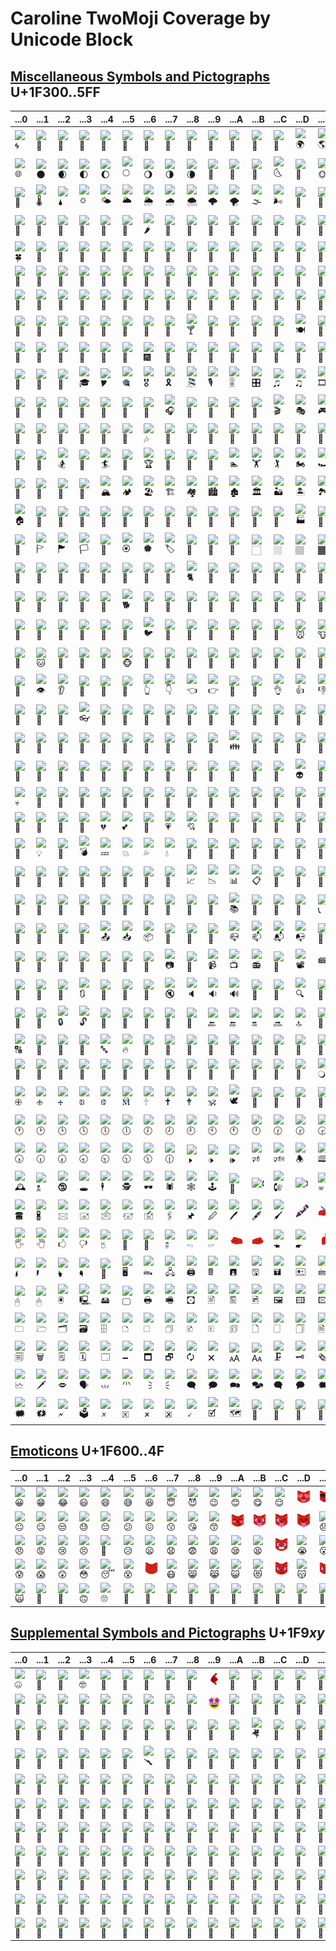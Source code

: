 # Caroline TwoMoji Coverage by Unicode Block

## [Miscellaneous Symbols and Pictographs](http://www.unicode.org/charts/beta/nameslist/c_1F300.html) U+1F300..5FF

| ...0	| ...1	| ...2	| ...3	| ...4	| ...5	| ...6	| ...7	| ...8	| ...9	| ...A	| ...B	| ...C	| ...D	| ...E	| ...F	|
| ----	| ----	| ----	| ----	| ----	| ----	| ----	| ----	| ----	| ----	| ----	| ----	| ----	| ----	| ----	| ----	|
| ![&#x1f300;](./svg/1f300.svg)	| ![&#x1f301;](./svg/1f301.svg)	| ![&#x1f302;](./svg/1f302.svg)	| ![&#x1f303;](./svg/1f303.svg)	| ![&#x1f304;](./svg/1f304.svg)	| ![&#x1f305;](./svg/1f305.svg)	| ![&#x1f306;](./svg/1f306.svg)	| ![&#x1f307;](./svg/1f307.svg)	| ![&#x1f308;](./svg/1f308.svg)	| ![&#x1f309;](./svg/1f309.svg)	| ![&#x1f30a;](./svg/1f30a.svg)	| ![&#x1f30b;](./svg/1f30b.svg)	| ![&#x1f30c;](./svg/1f30c.svg)	| ![&#x1f30d;](./svg/1f30d.svg)	| ![&#x1f30e;](./svg/1f30e.svg)	| ![&#x1f30f;](./svg/1f30f.svg)
| ![&#x1f310;](./svg/1f310.svg)	| ![&#x1f311;](./svg/1f311.svg)	| ![&#x1f312;](./svg/1f312.svg)	| ![&#x1f313;](./svg/1f313.svg)	| ![&#x1f314;](./svg/1f314.svg)	| ![&#x1f315;](./svg/1f315.svg)	| ![&#x1f316;](./svg/1f316.svg)	| ![&#x1f317;](./svg/1f317.svg)	| ![&#x1f318;](./svg/1f318.svg)	| ![&#x1f319;](./svg/1f319.svg)	| ![&#x1f31a;](./svg/1f31a.svg)	| ![&#x1f31b;](./svg/1f31b.svg)	| ![&#x1f31c;](./svg/1f31c.svg)	| ![&#x1f31d;](./svg/1f31d.svg)	| ![&#x1f31e;](./svg/1f31e.svg)	| ![&#x1f31f;](./svg/1f31f.svg)
| ![&#x1f320;](./svg/1f320.svg)	| ![&#x1f321;](./svg/1f321.svg)	| ![&#x1f322;](./svg/1f322.svg)	| ![&#x1f323;](./svg/1f323.svg)	| ![&#x1f324;](./svg/1f324.svg)	| ![&#x1f325;](./svg/1f325.svg)	| ![&#x1f326;](./svg/1f326.svg)	| ![&#x1f327;](./svg/1f327.svg)	| ![&#x1f328;](./svg/1f328.svg)	| ![&#x1f329;](./svg/1f329.svg)	| ![&#x1f32a;](./svg/1f32a.svg)	| ![&#x1f32b;](./svg/1f32b.svg)	| ![&#x1f32c;](./svg/1f32c.svg)	| ![&#x1f32d;](./svg/1f32d.svg)	| ![&#x1f32e;](./svg/1f32e.svg)	| ![&#x1f32f;](./svg/1f32f.svg)
| ![&#x1f330;](./svg/1f330.svg)	| ![&#x1f331;](./svg/1f331.svg)	| ![&#x1f332;](./svg/1f332.svg)	| ![&#x1f333;](./svg/1f333.svg)	| ![&#x1f334;](./svg/1f334.svg)	| ![&#x1f335;](./svg/1f335.svg)	| ![&#x1f336;](./svg/1f336.svg)	| ![&#x1f337;](./svg/1f337.svg)	| ![&#x1f338;](./svg/1f338.svg)	| ![&#x1f339;](./svg/1f339.svg)	| ![&#x1f33a;](./svg/1f33a.svg)	| ![&#x1f33b;](./svg/1f33b.svg)	| ![&#x1f33c;](./svg/1f33c.svg)	| ![&#x1f33d;](./svg/1f33d.svg)	| ![&#x1f33e;](./svg/1f33e.svg)	| ![&#x1f33f;](./svg/1f33f.svg)
| ![&#x1f340;](./svg/1f340.svg)	| ![&#x1f341;](./svg/1f341.svg)	| ![&#x1f342;](./svg/1f342.svg)	| ![&#x1f343;](./svg/1f343.svg)	| ![&#x1f344;](./svg/1f344.svg)	| ![&#x1f345;](./svg/1f345.svg)	| ![&#x1f346;](./svg/1f346.svg)	| ![&#x1f347;](./svg/1f347.svg)	| ![&#x1f348;](./svg/1f348.svg)	| ![&#x1f349;](./svg/1f349.svg)	| ![&#x1f34a;](./svg/1f34a.svg)	| ![&#x1f34b;](./svg/1f34b.svg)	| ![&#x1f34c;](./svg/1f34c.svg)	| ![&#x1f34d;](./svg/1f34d.svg)	| ![&#x1f34e;](./svg/1f34e.svg)	| ![&#x1f34f;](./svg/1f34f.svg)
| ![&#x1f350;](./svg/1f350.svg)	| ![&#x1f351;](./svg/1f351.svg)	| ![&#x1f352;](./svg/1f352.svg)	| ![&#x1f353;](./svg/1f353.svg)	| ![&#x1f354;](./svg/1f354.svg)	| ![&#x1f355;](./svg/1f355.svg)	| ![&#x1f356;](./svg/1f356.svg)	| ![&#x1f357;](./svg/1f357.svg)	| ![&#x1f358;](./svg/1f358.svg)	| ![&#x1f359;](./svg/1f359.svg)	| ![&#x1f35a;](./svg/1f35a.svg)	| ![&#x1f35b;](./svg/1f35b.svg)	| ![&#x1f35c;](./svg/1f35c.svg)	| ![&#x1f35d;](./svg/1f35d.svg)	| ![&#x1f35e;](./svg/1f35e.svg)	| ![&#x1f35f;](./svg/1f35f.svg)
| ![&#x1f360;](./svg/1f360.svg)	| ![&#x1f361;](./svg/1f361.svg)	| ![&#x1f362;](./svg/1f362.svg)	| ![&#x1f363;](./svg/1f363.svg)	| ![&#x1f364;](./svg/1f364.svg)	| ![&#x1f365;](./svg/1f365.svg)	| ![&#x1f366;](./svg/1f366.svg)	| ![&#x1f367;](./svg/1f367.svg)	| ![&#x1f368;](./svg/1f368.svg)	| ![&#x1f369;](./svg/1f369.svg)	| ![&#x1f36a;](./svg/1f36a.svg)	| ![&#x1f36b;](./svg/1f36b.svg)	| ![&#x1f36c;](./svg/1f36c.svg)	| ![&#x1f36d;](./svg/1f36d.svg)	| ![&#x1f36e;](./svg/1f36e.svg)	| ![&#x1f36f;](./svg/1f36f.svg)
| ![&#x1f370;](./svg/1f370.svg)	| ![&#x1f371;](./svg/1f371.svg)	| ![&#x1f372;](./svg/1f372.svg)	| ![&#x1f373;](./svg/1f373.svg)	| ![&#x1f374;](./svg/1f374.svg)	| ![&#x1f375;](./svg/1f375.svg)	| ![&#x1f376;](./svg/1f376.svg)	| ![&#x1f377;](./svg/1f377.svg)	| ![&#x1f378;](./svg/1f378.svg)	| ![&#x1f379;](./svg/1f379.svg)	| ![&#x1f37a;](./svg/1f37a.svg)	| ![&#x1f37b;](./svg/1f37b.svg)	| ![&#x1f37c;](./svg/1f37c.svg)	| ![&#x1f37d;](./svg/1f37d.svg)	| ![&#x1f37e;](./svg/1f37e.svg)	| ![&#x1f37f;](./svg/1f37f.svg)
| ![&#x1f380;](./svg/1f380.svg)	| ![&#x1f381;](./svg/1f381.svg)	| ![&#x1f382;](./svg/1f382.svg)	| ![&#x1f383;](./svg/1f383.svg)	| ![&#x1f384;](./svg/1f384.svg)	| ![&#x1f385;](./svg/1f385.svg)	| ![&#x1f386;](./svg/1f386.svg)	| ![&#x1f387;](./svg/1f387.svg)	| ![&#x1f388;](./svg/1f388.svg)	| ![&#x1f389;](./svg/1f389.svg)	| ![&#x1f38a;](./svg/1f38a.svg)	| ![&#x1f38b;](./svg/1f38b.svg)	| ![&#x1f38c;](./svg/1f38c.svg)	| ![&#x1f38d;](./svg/1f38d.svg)	| ![&#x1f38e;](./svg/1f38e.svg)	| ![&#x1f38f;](./svg/1f38f.svg)
| ![&#x1f390;](./svg/1f390.svg)	| ![&#x1f391;](./svg/1f391.svg)	| ![&#x1f392;](./svg/1f392.svg)	| ![&#x1f393;](./svg/1f393.svg)	| ![&#x1f394;](./svg/1f394.svg)	| ![&#x1f395;](./svg/1f395.svg)	| ![&#x1f396;](./svg/1f396.svg)	| ![&#x1f397;](./svg/1f397.svg)	| ![&#x1f398;](./svg/1f398.svg)	| ![&#x1f399;](./svg/1f399.svg)	| ![&#x1f39a;](./svg/1f39a.svg)	| ![&#x1f39b;](./svg/1f39b.svg)	| ![&#x1f39c;](./svg/1f39c.svg)	| ![&#x1f39d;](./svg/1f39d.svg)	| ![&#x1f39e;](./svg/1f39e.svg)	| ![&#x1f39f;](./svg/1f39f.svg)
| ![&#x1f3a0;](./svg/1f3a0.svg)	| ![&#x1f3a1;](./svg/1f3a1.svg)	| ![&#x1f3a2;](./svg/1f3a2.svg)	| ![&#x1f3a3;](./svg/1f3a3.svg)	| ![&#x1f3a4;](./svg/1f3a4.svg)	| ![&#x1f3a5;](./svg/1f3a5.svg)	| ![&#x1f3a6;](./svg/1f3a6.svg)	| ![&#x1f3a7;](./svg/1f3a7.svg)	| ![&#x1f3a8;](./svg/1f3a8.svg)	| ![&#x1f3a9;](./svg/1f3a9.svg)	| ![&#x1f3aa;](./svg/1f3aa.svg)	| ![&#x1f3ab;](./svg/1f3ab.svg)	| ![&#x1f3ac;](./svg/1f3ac.svg)	| ![&#x1f3ad;](./svg/1f3ad.svg)	| ![&#x1f3ae;](./svg/1f3ae.svg)	| ![&#x1f3af;](./svg/1f3af.svg)
| ![&#x1f3b0;](./svg/1f3b0.svg)	| ![&#x1f3b1;](./svg/1f3b1.svg)	| ![&#x1f3b2;](./svg/1f3b2.svg)	| ![&#x1f3b3;](./svg/1f3b3.svg)	| ![&#x1f3b4;](./svg/1f3b4.svg)	| ![&#x1f3b5;](./svg/1f3b5.svg)	| ![&#x1f3b6;](./svg/1f3b6.svg)	| ![&#x1f3b7;](./svg/1f3b7.svg)	| ![&#x1f3b8;](./svg/1f3b8.svg)	| ![&#x1f3b9;](./svg/1f3b9.svg)	| ![&#x1f3ba;](./svg/1f3ba.svg)	| ![&#x1f3bb;](./svg/1f3bb.svg)	| ![&#x1f3bc;](./svg/1f3bc.svg)	| ![&#x1f3bd;](./svg/1f3bd.svg)	| ![&#x1f3be;](./svg/1f3be.svg)	| ![&#x1f3bf;](./svg/1f3bf.svg)
| ![&#x1f3c0;](./svg/1f3c0.svg)	| ![&#x1f3c1;](./svg/1f3c1.svg)	| ![&#x1f3c2;](./svg/1f3c2.svg)	| ![&#x1f3c3;](./svg/1f3c3.svg)	| ![&#x1f3c4;](./svg/1f3c4.svg)	| ![&#x1f3c5;](./svg/1f3c5.svg)	| ![&#x1f3c6;](./svg/1f3c6.svg)	| ![&#x1f3c7;](./svg/1f3c7.svg)	| ![&#x1f3c8;](./svg/1f3c8.svg)	| ![&#x1f3c9;](./svg/1f3c9.svg)	| ![&#x1f3ca;](./svg/1f3ca.svg)	| ![&#x1f3cb;](./svg/1f3cb.svg)	| ![&#x1f3cc;](./svg/1f3cc.svg)	| ![&#x1f3cd;](./svg/1f3cd.svg)	| ![&#x1f3ce;](./svg/1f3ce.svg)	| ![&#x1f3cf;](./svg/1f3cf.svg)
| ![&#x1f3d0;](./svg/1f3d0.svg)	| ![&#x1f3d1;](./svg/1f3d1.svg)	| ![&#x1f3d2;](./svg/1f3d2.svg)	| ![&#x1f3d3;](./svg/1f3d3.svg)	| ![&#x1f3d4;](./svg/1f3d4.svg)	| ![&#x1f3d5;](./svg/1f3d5.svg)	| ![&#x1f3d6;](./svg/1f3d6.svg)	| ![&#x1f3d7;](./svg/1f3d7.svg)	| ![&#x1f3d8;](./svg/1f3d8.svg)	| ![&#x1f3d9;](./svg/1f3d9.svg)	| ![&#x1f3da;](./svg/1f3da.svg)	| ![&#x1f3db;](./svg/1f3db.svg)	| ![&#x1f3dc;](./svg/1f3dc.svg)	| ![&#x1f3dd;](./svg/1f3dd.svg)	| ![&#x1f3de;](./svg/1f3de.svg)	| ![&#x1f3df;](./svg/1f3df.svg)
| ![&#x1f3e0;](./svg/1f3e0.svg)	| ![&#x1f3e1;](./svg/1f3e1.svg)	| ![&#x1f3e2;](./svg/1f3e2.svg)	| ![&#x1f3e3;](./svg/1f3e3.svg)	| ![&#x1f3e4;](./svg/1f3e4.svg)	| ![&#x1f3e5;](./svg/1f3e5.svg)	| ![&#x1f3e6;](./svg/1f3e6.svg)	| ![&#x1f3e7;](./svg/1f3e7.svg)	| ![&#x1f3e8;](./svg/1f3e8.svg)	| ![&#x1f3e9;](./svg/1f3e9.svg)	| ![&#x1f3ea;](./svg/1f3ea.svg)	| ![&#x1f3eb;](./svg/1f3eb.svg)	| ![&#x1f3ec;](./svg/1f3ec.svg)	| ![&#x1f3ed;](./svg/1f3ed.svg)	| ![&#x1f3ee;](./svg/1f3ee.svg)	| ![&#x1f3ef;](./svg/1f3ef.svg)
| ![&#x1f3f0;](./svg/1f3f0.svg)	| ![&#x1f3f1;](./svg/1f3f1.svg)	| ![&#x1f3f2;](./svg/1f3f2.svg)	| ![&#x1f3f3;](./svg/1f3f3.svg)	| ![&#x1f3f4;](./svg/1f3f4.svg)	| ![&#x1f3f5;](./svg/1f3f5.svg)	| ![&#x1f3f6;](./svg/1f3f6.svg)	| ![&#x1f3f7;](./svg/1f3f7.svg)	| ![&#x1f3f8;](./svg/1f3f8.svg)	| ![&#x1f3f9;](./svg/1f3f9.svg)	| ![&#x1f3fa;](./svg/1f3fa.svg)	| ![&#x1f3fb;](./svg/1f3fb.svg)	| ![&#x1f3fc;](./svg/1f3fc.svg)	| ![&#x1f3fd;](./svg/1f3fd.svg)	| ![&#x1f3fe;](./svg/1f3fe.svg)	| ![&#x1f3ff;](./svg/1f3ff.svg)
| ![&#x1f400;](./svg/1f400.svg)	| ![&#x1f401;](./svg/1f401.svg)	| ![&#x1f402;](./svg/1f402.svg)	| ![&#x1f403;](./svg/1f403.svg)	| ![&#x1f404;](./svg/1f404.svg)	| ![&#x1f405;](./svg/1f405.svg)	| ![&#x1f406;](./svg/1f406.svg)	| ![&#x1f407;](./svg/1f407.svg)	| ![&#x1f408;](./svg/1f408.svg)	| ![&#x1f409;](./svg/1f409.svg)	| ![&#x1f40a;](./svg/1f40a.svg)	| ![&#x1f40b;](./svg/1f40b.svg)	| ![&#x1f40c;](./svg/1f40c.svg)	| ![&#x1f40d;](./svg/1f40d.svg)	| ![&#x1f40e;](./svg/1f40e.svg)	| ![&#x1f40f;](./svg/1f40f.svg)
| ![&#x1f410;](./svg/1f410.svg)	| ![&#x1f411;](./svg/1f411.svg)	| ![&#x1f412;](./svg/1f412.svg)	| ![&#x1f413;](./svg/1f413.svg)	| ![&#x1f414;](./svg/1f414.svg)	| ![&#x1f415;](./svg/1f415.svg)	| ![&#x1f416;](./svg/1f416.svg)	| ![&#x1f417;](./svg/1f417.svg)	| ![&#x1f418;](./svg/1f418.svg)	| ![&#x1f419;](./svg/1f419.svg)	| ![&#x1f41a;](./svg/1f41a.svg)	| ![&#x1f41b;](./svg/1f41b.svg)	| ![&#x1f41c;](./svg/1f41c.svg)	| ![&#x1f41d;](./svg/1f41d.svg)	| ![&#x1f41e;](./svg/1f41e.svg)	| ![&#x1f41f;](./svg/1f41f.svg)
| ![&#x1f420;](./svg/1f420.svg)	| ![&#x1f421;](./svg/1f421.svg)	| ![&#x1f422;](./svg/1f422.svg)	| ![&#x1f423;](./svg/1f423.svg)	| ![&#x1f424;](./svg/1f424.svg)	| ![&#x1f425;](./svg/1f425.svg)	| ![&#x1f426;](./svg/1f426.svg)	| ![&#x1f427;](./svg/1f427.svg)	| ![&#x1f428;](./svg/1f428.svg)	| ![&#x1f429;](./svg/1f429.svg)	| ![&#x1f42a;](./svg/1f42a.svg)	| ![&#x1f42b;](./svg/1f42b.svg)	| ![&#x1f42c;](./svg/1f42c.svg)	| ![&#x1f42d;](./svg/1f42d.svg)	| ![&#x1f42e;](./svg/1f42e.svg)	| ![&#x1f42f;](./svg/1f42f.svg)
| ![&#x1f430;](./svg/1f430.svg)	| ![&#x1f431;](./svg/1f431.svg)	| ![&#x1f432;](./svg/1f432.svg)	| ![&#x1f433;](./svg/1f433.svg)	| ![&#x1f434;](./svg/1f434.svg)	| ![&#x1f435;](./svg/1f435.svg)	| ![&#x1f436;](./svg/1f436.svg)	| ![&#x1f437;](./svg/1f437.svg)	| ![&#x1f438;](./svg/1f438.svg)	| ![&#x1f439;](./svg/1f439.svg)	| ![&#x1f43a;](./svg/1f43a.svg)	| ![&#x1f43b;](./svg/1f43b.svg)	| ![&#x1f43c;](./svg/1f43c.svg)	| ![&#x1f43d;](./svg/1f43d.svg)	| ![&#x1f43e;](./svg/1f43e.svg)	| ![&#x1f43f;](./svg/1f43f.svg)
| ![&#x1f440;](./svg/1f440.svg)	| ![&#x1f441;](./svg/1f441.svg)	| ![&#x1f442;](./svg/1f442.svg)	| ![&#x1f443;](./svg/1f443.svg)	| ![&#x1f444;](./svg/1f444.svg)	| ![&#x1f445;](./svg/1f445.svg)	| ![&#x1f446;](./svg/1f446.svg)	| ![&#x1f447;](./svg/1f447.svg)	| ![&#x1f448;](./svg/1f448.svg)	| ![&#x1f449;](./svg/1f449.svg)	| ![&#x1f44a;](./svg/1f44a.svg)	| ![&#x1f44b;](./svg/1f44b.svg)	| ![&#x1f44c;](./svg/1f44c.svg)	| ![&#x1f44d;](./svg/1f44d.svg)	| ![&#x1f44e;](./svg/1f44e.svg)	| ![&#x1f44f;](./svg/1f44f.svg)
| ![&#x1f450;](./svg/1f450.svg)	| ![&#x1f451;](./svg/1f451.svg)	| ![&#x1f452;](./svg/1f452.svg)	| ![&#x1f453;](./svg/1f453.svg)	| ![&#x1f454;](./svg/1f454.svg)	| ![&#x1f455;](./svg/1f455.svg)	| ![&#x1f456;](./svg/1f456.svg)	| ![&#x1f457;](./svg/1f457.svg)	| ![&#x1f458;](./svg/1f458.svg)	| ![&#x1f459;](./svg/1f459.svg)	| ![&#x1f45a;](./svg/1f45a.svg)	| ![&#x1f45b;](./svg/1f45b.svg)	| ![&#x1f45c;](./svg/1f45c.svg)	| ![&#x1f45d;](./svg/1f45d.svg)	| ![&#x1f45e;](./svg/1f45e.svg)	| ![&#x1f45f;](./svg/1f45f.svg)
| ![&#x1f460;](./svg/1f460.svg)	| ![&#x1f461;](./svg/1f461.svg)	| ![&#x1f462;](./svg/1f462.svg)	| ![&#x1f463;](./svg/1f463.svg)	| ![&#x1f464;](./svg/1f464.svg)	| ![&#x1f465;](./svg/1f465.svg)	| ![&#x1f466;](./svg/1f466.svg)	| ![&#x1f467;](./svg/1f467.svg)	| ![&#x1f468;](./svg/1f468.svg)	| ![&#x1f469;](./svg/1f469.svg)	| ![&#x1f46a;](./svg/1f46a.svg)	| ![&#x1f46b;](./svg/1f46b.svg)	| ![&#x1f46c;](./svg/1f46c.svg)	| ![&#x1f46d;](./svg/1f46d.svg)	| ![&#x1f46e;](./svg/1f46e.svg)	| ![&#x1f46f;](./svg/1f46f.svg)
| ![&#x1f470;](./svg/1f470.svg)	| ![&#x1f471;](./svg/1f471.svg)	| ![&#x1f472;](./svg/1f472.svg)	| ![&#x1f473;](./svg/1f473.svg)	| ![&#x1f474;](./svg/1f474.svg)	| ![&#x1f475;](./svg/1f475.svg)	| ![&#x1f476;](./svg/1f476.svg)	| ![&#x1f477;](./svg/1f477.svg)	| ![&#x1f478;](./svg/1f478.svg)	| ![&#x1f479;](./svg/1f479.svg)	| ![&#x1f47a;](./svg/1f47a.svg)	| ![&#x1f47b;](./svg/1f47b.svg)	| ![&#x1f47c;](./svg/1f47c.svg)	| ![&#x1f47d;](./svg/1f47d.svg)	| ![&#x1f47e;](./svg/1f47e.svg)	| ![&#x1f47f;](./svg/1f47f.svg)
| ![&#x1f480;](./svg/1f480.svg)	| ![&#x1f481;](./svg/1f481.svg)	| ![&#x1f482;](./svg/1f482.svg)	| ![&#x1f483;](./svg/1f483.svg)	| ![&#x1f484;](./svg/1f484.svg)	| ![&#x1f485;](./svg/1f485.svg)	| ![&#x1f486;](./svg/1f486.svg)	| ![&#x1f487;](./svg/1f487.svg)	| ![&#x1f488;](./svg/1f488.svg)	| ![&#x1f489;](./svg/1f489.svg)	| ![&#x1f48a;](./svg/1f48a.svg)	| ![&#x1f48b;](./svg/1f48b.svg)	| ![&#x1f48c;](./svg/1f48c.svg)	| ![&#x1f48d;](./svg/1f48d.svg)	| ![&#x1f48e;](./svg/1f48e.svg)	| ![&#x1f48f;](./svg/1f48f.svg)
| ![&#x1f490;](./svg/1f490.svg)	| ![&#x1f491;](./svg/1f491.svg)	| ![&#x1f492;](./svg/1f492.svg)	| ![&#x1f493;](./svg/1f493.svg)	| ![&#x1f494;](./svg/1f494.svg)	| ![&#x1f495;](./svg/1f495.svg)	| ![&#x1f496;](./svg/1f496.svg)	| ![&#x1f497;](./svg/1f497.svg)	| ![&#x1f498;](./svg/1f498.svg)	| ![&#x1f499;](./svg/1f499.svg)	| ![&#x1f49a;](./svg/1f49a.svg)	| ![&#x1f49b;](./svg/1f49b.svg)	| ![&#x1f49c;](./svg/1f49c.svg)	| ![&#x1f49d;](./svg/1f49d.svg)	| ![&#x1f49e;](./svg/1f49e.svg)	| ![&#x1f49f;](./svg/1f49f.svg)
| ![&#x1f4a0;](./svg/1f4a0.svg)	| ![&#x1f4a1;](./svg/1f4a1.svg)	| ![&#x1f4a2;](./svg/1f4a2.svg)	| ![&#x1f4a3;](./svg/1f4a3.svg)	| ![&#x1f4a4;](./svg/1f4a4.svg)	| ![&#x1f4a5;](./svg/1f4a5.svg)	| ![&#x1f4a6;](./svg/1f4a6.svg)	| ![&#x1f4a7;](./svg/1f4a7.svg)	| ![&#x1f4a8;](./svg/1f4a8.svg)	| ![&#x1f4a9;](./svg/1f4a9.svg)	| ![&#x1f4aa;](./svg/1f4aa.svg)	| ![&#x1f4ab;](./svg/1f4ab.svg)	| ![&#x1f4ac;](./svg/1f4ac.svg)	| ![&#x1f4ad;](./svg/1f4ad.svg)	| ![&#x1f4ae;](./svg/1f4ae.svg)	| ![&#x1f4af;](./svg/1f4af.svg)	| ![&#x1f4b0;](./svg/1f4b0.svg)	| ![&#x1f4b1;](./svg/1f4b1.svg)	| ![&#x1f4b2;](./svg/1f4b2.svg)	| ![&#x1f4b3;](./svg/1f4b3.svg)	| ![&#x1f4b4;](./svg/1f4b4.svg)	| ![&#x1f4b5;](./svg/1f4b5.svg)	| ![&#x1f4b6;](./svg/1f4b6.svg)	| ![&#x1f4b7;](./svg/1f4b7.svg)	| ![&#x1f4b8;](./svg/1f4b8.svg)	| ![&#x1f4b9;](./svg/1f4b9.svg)	| ![&#x1f4ba;](./svg/1f4ba.svg)	| ![&#x1f4bb;](./svg/1f4bb.svg)	| ![&#x1f4bc;](./svg/1f4bc.svg)	| ![&#x1f4bd;](./svg/1f4bd.svg)	| ![&#x1f4be;](./svg/1f4be.svg)	| ![&#x1f4bf;](./svg/1f4bf.svg)
| ![&#x1f4c0;](./svg/1f4c0.svg)	| ![&#x1f4c1;](./svg/1f4c1.svg)	| ![&#x1f4c2;](./svg/1f4c2.svg)	| ![&#x1f4c3;](./svg/1f4c3.svg)	| ![&#x1f4c4;](./svg/1f4c4.svg)	| ![&#x1f4c5;](./svg/1f4c5.svg)	| ![&#x1f4c6;](./svg/1f4c6.svg)	| ![&#x1f4c7;](./svg/1f4c7.svg)	| ![&#x1f4c8;](./svg/1f4c8.svg)	| ![&#x1f4c9;](./svg/1f4c9.svg)	| ![&#x1f4ca;](./svg/1f4ca.svg)	| ![&#x1f4cb;](./svg/1f4cb.svg)	| ![&#x1f4cc;](./svg/1f4cc.svg)	| ![&#x1f4cd;](./svg/1f4cd.svg)	| ![&#x1f4ce;](./svg/1f4ce.svg)	| ![&#x1f4cf;](./svg/1f4cf.svg)
| ![&#x1f4d0;](./svg/1f4d0.svg)	| ![&#x1f4d1;](./svg/1f4d1.svg)	| ![&#x1f4d2;](./svg/1f4d2.svg)	| ![&#x1f4d3;](./svg/1f4d3.svg)	| ![&#x1f4d4;](./svg/1f4d4.svg)	| ![&#x1f4d5;](./svg/1f4d5.svg)	| ![&#x1f4d6;](./svg/1f4d6.svg)	| ![&#x1f4d7;](./svg/1f4d7.svg)	| ![&#x1f4d8;](./svg/1f4d8.svg)	| ![&#x1f4d9;](./svg/1f4d9.svg)	| ![&#x1f4da;](./svg/1f4da.svg)	| ![&#x1f4db;](./svg/1f4db.svg)	| ![&#x1f4dc;](./svg/1f4dc.svg)	| ![&#x1f4dd;](./svg/1f4dd.svg)	| ![&#x1f4de;](./svg/1f4de.svg)	| ![&#x1f4df;](./svg/1f4df.svg)
| ![&#x1f4e0;](./svg/1f4e0.svg)	| ![&#x1f4e1;](./svg/1f4e1.svg)	| ![&#x1f4e2;](./svg/1f4e2.svg)	| ![&#x1f4e3;](./svg/1f4e3.svg)	| ![&#x1f4e4;](./svg/1f4e4.svg)	| ![&#x1f4e5;](./svg/1f4e5.svg)	| ![&#x1f4e6;](./svg/1f4e6.svg)	| ![&#x1f4e7;](./svg/1f4e7.svg)	| ![&#x1f4e8;](./svg/1f4e8.svg)	| ![&#x1f4e9;](./svg/1f4e9.svg)	| ![&#x1f4ea;](./svg/1f4ea.svg)	| ![&#x1f4eb;](./svg/1f4eb.svg)	| ![&#x1f4ec;](./svg/1f4ec.svg)	| ![&#x1f4ed;](./svg/1f4ed.svg)	| ![&#x1f4ee;](./svg/1f4ee.svg)	| ![&#x1f4ef;](./svg/1f4ef.svg)
| ![&#x1f4f0;](./svg/1f4f0.svg)	| ![&#x1f4f1;](./svg/1f4f1.svg)	| ![&#x1f4f2;](./svg/1f4f2.svg)	| ![&#x1f4f3;](./svg/1f4f3.svg)	| ![&#x1f4f4;](./svg/1f4f4.svg)	| ![&#x1f4f5;](./svg/1f4f5.svg)	| ![&#x1f4f6;](./svg/1f4f6.svg)	| ![&#x1f4f7;](./svg/1f4f7.svg)	| ![&#x1f4f8;](./svg/1f4f8.svg)	| ![&#x1f4f9;](./svg/1f4f9.svg)	| ![&#x1f4fa;](./svg/1f4fa.svg)	| ![&#x1f4fb;](./svg/1f4fb.svg)	| ![&#x1f4fc;](./svg/1f4fc.svg)	| ![&#x1f4fd;](./svg/1f4fd.svg)	| &#x1f4fe;	| ![&#x1f4ff;](./svg/1f4ff.svg)
| ![&#x1f500;](./svg/1f500.svg)	| ![&#x1f501;](./svg/1f501.svg)	| ![&#x1f502;](./svg/1f502.svg)	| ![&#x1f503;](./svg/1f503.svg)	| ![&#x1f504;](./svg/1f504.svg)	| ![&#x1f505;](./svg/1f505.svg)	| ![&#x1f506;](./svg/1f506.svg)	| ![&#x1f507;](./svg/1f507.svg)	| ![&#x1f508;](./svg/1f508.svg)	| ![&#x1f509;](./svg/1f509.svg)	| ![&#x1f50a;](./svg/1f50a.svg)	| ![&#x1f50b;](./svg/1f50b.svg)	| ![&#x1f50c;](./svg/1f50c.svg)	| ![&#x1f50d;](./svg/1f50d.svg)	| ![&#x1f50e;](./svg/1f50e.svg)	| ![&#x1f50f;](./svg/1f50f.svg)
| ![&#x1f510;](./svg/1f510.svg)	| ![&#x1f511;](./svg/1f511.svg)	| ![&#x1f512;](./svg/1f512.svg)	| ![&#x1f513;](./svg/1f513.svg)	| ![&#x1f514;](./svg/1f514.svg)	| ![&#x1f515;](./svg/1f515.svg)	| ![&#x1f516;](./svg/1f516.svg)	| ![&#x1f517;](./svg/1f517.svg)	| ![&#x1f518;](./svg/1f518.svg)	| ![&#x1f519;](./svg/1f519.svg)	| ![&#x1f51a;](./svg/1f51a.svg)	| ![&#x1f51b;](./svg/1f51b.svg)	| ![&#x1f51c;](./svg/1f51c.svg)	| ![&#x1f51d;](./svg/1f51d.svg)	| ![&#x1f51e;](./svg/1f51e.svg)	| ![&#x1f51f;](./svg/1f51f.svg)
| ![&#x1f520;](./svg/1f520.svg)	| ![&#x1f521;](./svg/1f521.svg)	| ![&#x1f522;](./svg/1f522.svg)	| ![&#x1f523;](./svg/1f523.svg)	| ![&#x1f524;](./svg/1f524.svg)	| ![&#x1f525;](./svg/1f525.svg)	| ![&#x1f526;](./svg/1f526.svg)	| ![&#x1f527;](./svg/1f527.svg)	| ![&#x1f528;](./svg/1f528.svg)	| ![&#x1f529;](./svg/1f529.svg)	| ![&#x1f52a;](./svg/1f52a.svg)	| ![&#x1f52b;](./svg/1f52b.svg)	| ![&#x1f52c;](./svg/1f52c.svg)	| ![&#x1f52d;](./svg/1f52d.svg)	| ![&#x1f52e;](./svg/1f52e.svg)	| ![&#x1f52f;](./svg/1f52f.svg)
| ![&#x1f530;](./svg/1f530.svg)	| ![&#x1f531;](./svg/1f531.svg)	| ![&#x1f532;](./svg/1f532.svg)	| ![&#x1f533;](./svg/1f533.svg)	| ![&#x1f534;](./svg/1f534.svg)	| ![&#x1f535;](./svg/1f535.svg)	| ![&#x1f536;](./svg/1f536.svg)	| ![&#x1f537;](./svg/1f537.svg)	| ![&#x1f538;](./svg/1f538.svg)	| ![&#x1f539;](./svg/1f539.svg)	| ![&#x1f53a;](./svg/1f53a.svg)	| ![&#x1f53b;](./svg/1f53b.svg)	| ![&#x1f53c;](./svg/1f53c.svg)	| ![&#x1f53d;](./svg/1f53d.svg)	| ![&#x1f53e;](./svg/1f53e.svg)	| ![&#x1f53f;](./svg/1f53f.svg)	|
| ![&#x1f540;](./svg/1f540.svg)	| ![&#x1f541;](./svg/1f541.svg)	| ![&#x1f542;](./svg/1f542.svg)	| ![&#x1f543;](./svg/1f543.svg)	| ![&#x1f544;](./svg/1f544.svg)	| ![&#x1f545;](./svg/1f545.svg)	| ![&#x1f546;](./svg/1f546.svg)	| ![&#x1f547;](./svg/1f547.svg)	| ![&#x1f548;](./svg/1f548.svg)	| ![&#x1f549;](./svg/1f549.svg)	| ![&#x1f54a;](./svg/1f54a.svg)	| ![&#x1f54b;](./svg/1f54b.svg)	| ![&#x1f54c;](./svg/1f54c.svg)	| ![&#x1f54d;](./svg/1f54d.svg)	| ![&#x1f54e;](./svg/1f54e.svg)	| ![&#x1f54f;](./svg/1f54f.svg)	|
| ![&#x1f550;](./svg/1f550.svg)	| ![&#x1f551;](./svg/1f551.svg)	| ![&#x1f552;](./svg/1f552.svg)	| ![&#x1f553;](./svg/1f553.svg)	| ![&#x1f554;](./svg/1f554.svg)	| ![&#x1f555;](./svg/1f555.svg)	| ![&#x1f556;](./svg/1f556.svg)	| ![&#x1f557;](./svg/1f557.svg)	| ![&#x1f558;](./svg/1f558.svg)	| ![&#x1f559;](./svg/1f559.svg)	| ![&#x1f55a;](./svg/1f55a.svg)	| ![&#x1f55b;](./svg/1f55b.svg)	| ![&#x1f55c;](./svg/1f55c.svg)	| ![&#x1f55d;](./svg/1f55d.svg)	| ![&#x1f55e;](./svg/1f55e.svg)	| ![&#x1f55f;](./svg/1f55f.svg)
| ![&#x1f560;](./svg/1f560.svg)	| ![&#x1f561;](./svg/1f561.svg)	| ![&#x1f562;](./svg/1f562.svg)	| ![&#x1f563;](./svg/1f563.svg)	| ![&#x1f564;](./svg/1f564.svg)	| ![&#x1f565;](./svg/1f565.svg)	| ![&#x1f566;](./svg/1f566.svg)	| ![&#x1f567;](./svg/1f567.svg)	| ![&#x1f568;](./svg/1f568.svg)	| ![&#x1f569;](./svg/1f569.svg)	| ![&#x1f56a;](./svg/1f56a.svg)	| ![&#x1f56b;](./svg/1f56b.svg)	| ![&#x1f56c;](./svg/1f56c.svg)	| ![&#x1f56d;](./svg/1f56d.svg)	| ![&#x1f56e;](./svg/1f56e.svg)	| ![&#x1f56f;](./svg/1f56f.svg)
| ![&#x1f570;](./svg/1f570.svg)	| ![&#x1f571;](./svg/1f571.svg)	| ![&#x1f572;](./svg/1f572.svg)	| ![&#x1f573;](./svg/1f573.svg)	| ![&#x1f574;](./svg/1f574.svg)	| ![&#x1f575;](./svg/1f575.svg)	| ![&#x1f576;](./svg/1f576.svg)	| ![&#x1f577;](./svg/1f577.svg)	| ![&#x1f578;](./svg/1f578.svg)	| ![&#x1f579;](./svg/1f579.svg)	| ![&#x1f57a;](./svg/1f57a.svg)	| ![&#x1f57b;](./svg/1f57b.svg)	| ![&#x1f57c;](./svg/1f57c.svg)	| ![&#x1f57d;](./svg/1f57d.svg)	| ![&#x1f57e;](./svg/1f57e.svg)	| ![&#x1f57f;](./svg/1f57f.svg)	|
| ![&#x1f580;](./svg/1f580.svg)	| ![&#x1f581;](./svg/1f581.svg)	| ![&#x1f582;](./svg/1f582.svg)	| ![&#x1f583;](./svg/1f583.svg)	| ![&#x1f584;](./svg/1f584.svg)	| ![&#x1f585;](./svg/1f585.svg)	| ![&#x1f586;](./svg/1f586.svg)	| ![&#x1f587;](./svg/1f587.svg)	| ![&#x1f588;](./svg/1f588.svg)	| ![&#x1f589;](./svg/1f589.svg)	| ![&#x1f58a;](./svg/1f58a.svg)	| ![&#x1f58b;](./svg/1f58b.svg)	| ![&#x1f58c;](./svg/1f58c.svg)	| ![&#x1f58d;](./svg/1f58d.svg)	| ![&#x1f58e;](./svg/1f58e.svg)	| ![&#x1f58f;](./svg/1f58f.svg)	|
| ![&#x1f590;](./svg/1f590.svg)	| ![&#x1f591;](./svg/1f591.svg)	| ![&#x1f592;](./svg/1f592.svg)	| ![&#x1f593;](./svg/1f593.svg)	| ![&#x1f594;](./svg/1f594.svg)	| ![&#x1f595;](./svg/1f595.svg)	| ![&#x1f596;](./svg/1f596.svg)	| ![&#x1f597;](./svg/1f597.svg)	| ![&#x1f598;](./svg/1f598.svg)	| ![&#x1f599;](./svg/1f599.svg)	| ![&#x1f59a;](./svg/1f59a.svg)	| ![&#x1f59b;](./svg/1f59b.svg)	| ![&#x1f59c;](./svg/1f59c.svg)	| ![&#x1f59d;](./svg/1f59d.svg)	| ![&#x1f59e;](./svg/1f59e.svg)	| ![&#x1f59f;](./svg/1f59f.svg)	|
| ![&#x1f5a0;](./svg/1f5a0.svg)	| ![&#x1f5a1;](./svg/1f5a1.svg)	| ![&#x1f5a2;](./svg/1f5a2.svg)	| ![&#x1f5a3;](./svg/1f5a3.svg)	| ![&#x1f5a4;](./svg/1f5a4.svg)	| ![&#x1f5a5;](./svg/1f5a5.svg)	| ![&#x1f5a6;](./svg/1f5a6.svg)	| ![&#x1f5a7;](./svg/1f5a7.svg)	| ![&#x1f5a8;](./svg/1f5a8.svg)	| ![&#x1f5a9;](./svg/1f5a9.svg)	| ![&#x1f5aa;](./svg/1f5aa.svg)	| ![&#x1f5ab;](./svg/1f5ab.svg)	| ![&#x1f5ac;](./svg/1f5ac.svg)	| ![&#x1f5ad;](./svg/1f5ad.svg)	| ![&#x1f5ae;](./svg/1f5ae.svg)	| ![&#x1f5af;](./svg/1f5af.svg)	|
| ![&#x1f5b0;](./svg/1f5b0.svg)	| ![&#x1f5b1;](./svg/1f5b1.svg)	| ![&#x1f5b2;](./svg/1f5b2.svg)	| ![&#x1f5b3;](./svg/1f5b3.svg)	| ![&#x1f5b4;](./svg/1f5b4.svg)	| ![&#x1f5b5;](./svg/1f5b5.svg)	| ![&#x1f5b6;](./svg/1f5b6.svg)	| ![&#x1f5b7;](./svg/1f5b7.svg)	| ![&#x1f5b8;](./svg/1f5b8.svg)	| ![&#x1f5b9;](./svg/1f5b9.svg)	| ![&#x1f5ba;](./svg/1f5ba.svg)	| ![&#x1f5bb;](./svg/1f5bb.svg)	| ![&#x1f5bc;](./svg/1f5bc.svg)	| ![&#x1f5bd;](./svg/1f5bd.svg)	| ![&#x1f5be;](./svg/1f5be.svg)	| ![&#x1f5bf;](./svg/1f5bf.svg)	|
| ![&#x1f5c0;](./svg/1f5c0.svg)	| ![&#x1f5c1;](./svg/1f5c1.svg)	| ![&#x1f5c2;](./svg/1f5c2.svg)	| ![&#x1f5c3;](./svg/1f5c3.svg)	| ![&#x1f5c4;](./svg/1f5c4.svg)	| ![&#x1f5c5;](./svg/1f5c5.svg)	| ![&#x1f5c6;](./svg/1f5c6.svg)	| ![&#x1f5c7;](./svg/1f5c7.svg)	| ![&#x1f5c8;](./svg/1f5c8.svg)	| ![&#x1f5c9;](./svg/1f5c9.svg)	| ![&#x1f5ca;](./svg/1f5ca.svg)	| ![&#x1f5cb;](./svg/1f5cb.svg)	| ![&#x1f5cc;](./svg/1f5cc.svg)	| ![&#x1f5cd;](./svg/1f5cd.svg)	| ![&#x1f5ce;](./svg/1f5ce.svg)	| ![&#x1f5cf;](./svg/1f5cf.svg)	|
| ![&#x1f5d0;](./svg/1f5d0.svg)	| ![&#x1f5d1;](./svg/1f5d1.svg)	| ![&#x1f5d2;](./svg/1f5d2.svg)	| ![&#x1f5d3;](./svg/1f5d3.svg)	| ![&#x1f5d4;](./svg/1f5d4.svg)	| ![&#x1f5d5;](./svg/1f5d5.svg)	| ![&#x1f5d6;](./svg/1f5d6.svg)	| ![&#x1f5d7;](./svg/1f5d7.svg)	| ![&#x1f5d8;](./svg/1f5d8.svg)	| ![&#x1f5d9;](./svg/1f5d9.svg)	| ![&#x1f5da;](./svg/1f5da.svg)	| ![&#x1f5db;](./svg/1f5db.svg)	| ![&#x1f5dc;](./svg/1f5dc.svg)	| ![&#x1f5dd;](./svg/1f5dd.svg)	| ![&#x1f5de;](./svg/1f5de.svg)	| ![&#x1f5df;](./svg/1f5df.svg)	|
| ![&#x1f5e0;](./svg/1f5e0.svg)	| ![&#x1f5e1;](./svg/1f5e1.svg)	| ![&#x1f5e2;](./svg/1f5e2.svg)	| ![&#x1f5e3;](./svg/1f5e3.svg)	| ![&#x1f5e4;](./svg/1f5e4.svg)	| ![&#x1f5e5;](./svg/1f5e5.svg)	| ![&#x1f5e6;](./svg/1f5e6.svg)	| ![&#x1f5e7;](./svg/1f5e7.svg)	| ![&#x1f5e8;](./svg/1f5e8.svg)	| ![&#x1f5e9;](./svg/1f5e9.svg)	| ![&#x1f5ea;](./svg/1f5ea.svg)	| ![&#x1f5eb;](./svg/1f5eb.svg)	| ![&#x1f5ec;](./svg/1f5ec.svg)	| ![&#x1f5ed;](./svg/1f5ed.svg)	| ![&#x1f5ee;](./svg/1f5ee.svg)	| ![&#x1f5ef;](./svg/1f5ef.svg)
| ![&#x1f5f0;](./svg/1f5f0.svg)	| ![&#x1f5f1;](./svg/1f5f1.svg)	| ![&#x1f5f2;](./svg/1f5f2.svg)	| ![&#x1f5f3;](./svg/1f5f3.svg)	| ![&#x1f5f4;](./svg/1f5f4.svg)	| ![&#x1f5f5;](./svg/1f5f5.svg)	| ![&#x1f5f6;](./svg/1f5f6.svg)	| ![&#x1f5f7;](./svg/1f5f7.svg)	| ![&#x1f5f8;](./svg/1f5f8.svg)	| ![&#x1f5f9;](./svg/1f5f9.svg)	| ![&#x1f5fa;](./svg/1f5fa.svg)	| ![&#x1f5fb;](./svg/1f5fb.svg)	| ![&#x1f5fc;](./svg/1f5fc.svg)	| ![&#x1f5fd;](./svg/1f5fd.svg)	| ![&#x1f5fe;](./svg/1f5fe.svg)	| ![&#x1f5ff;](./svg/1f5ff.svg)

## [Emoticons](http://www.unicode.org/charts/beta/nameslist/c_1F600.html) U+1F600..4F

| ...0	| ...1	| ...2	| ...3	| ...4	| ...5	| ...6	| ...7	| ...8	| ...9	| ...A	| ...B	| ...C	| ...D	| ...E	| ...F	|
| ----	| ----	| ----	| ----	| ----	| ----	| ----	| ----	| ----	| ----	| ----	| ----	| ----	| ----	| ----	| ----	|
| ![&#x1f600;](./svg/1f600.svg)	| ![&#x1f601;](./svg/1f601.svg)	| ![&#x1f602;](./svg/1f602.svg)	| ![&#x1f603;](./svg/1f603.svg)	| ![&#x1f604;](./svg/1f604.svg)	| ![&#x1f605;](./svg/1f605.svg)	| ![&#x1f606;](./svg/1f606.svg)	| ![&#x1f607;](./svg/1f607.svg)	| ![&#x1f608;](./svg/1f608.svg)	| ![&#x1f609;](./svg/1f609.svg)	| ![&#x1f60a;](./svg/1f60a.svg)	| ![&#x1f60b;](./svg/1f60b.svg)	| ![&#x1f60c;](./svg/1f60c.svg)	| ![&#x1f60d;](./svg/1f60d.svg)	| ![&#x1f60e;](./svg/1f60e.svg)	| ![&#x1f60f;](./svg/1f60f.svg)
| ![&#x1f610;](./svg/1f610.svg)	| ![&#x1f611;](./svg/1f611.svg)	| ![&#x1f612;](./svg/1f612.svg)	| ![&#x1f613;](./svg/1f613.svg)	| ![&#x1f614;](./svg/1f614.svg)	| ![&#x1f615;](./svg/1f615.svg)	| ![&#x1f616;](./svg/1f616.svg)	| ![&#x1f617;](./svg/1f617.svg)	| ![&#x1f618;](./svg/1f618.svg)	| ![&#x1f619;](./svg/1f619.svg)	| ![&#x1f61a;](./svg/1f61a.svg)	| ![&#x1f61b;](./svg/1f61b.svg)	| ![&#x1f61c;](./svg/1f61c.svg)	| ![&#x1f61d;](./svg/1f61d.svg)	| ![&#x1f61e;](./svg/1f61e.svg)	| ![&#x1f61f;](./svg/1f61f.svg)
| ![&#x1f620;](./svg/1f620.svg)	| ![&#x1f621;](./svg/1f621.svg)	| ![&#x1f622;](./svg/1f622.svg)	| ![&#x1f623;](./svg/1f623.svg)	| ![&#x1f624;](./svg/1f624.svg)	| ![&#x1f625;](./svg/1f625.svg)	| ![&#x1f626;](./svg/1f626.svg)	| ![&#x1f627;](./svg/1f627.svg)	| ![&#x1f628;](./svg/1f628.svg)	| ![&#x1f629;](./svg/1f629.svg)	| ![&#x1f62a;](./svg/1f62a.svg)	| ![&#x1f62b;](./svg/1f62b.svg)	| ![&#x1f62c;](./svg/1f62c.svg)	| ![&#x1f62d;](./svg/1f62d.svg)	| ![&#x1f62e;](./svg/1f62e.svg)	| ![&#x1f62f;](./svg/1f62f.svg)
| ![&#x1f630;](./svg/1f630.svg)	| ![&#x1f631;](./svg/1f631.svg)	| ![&#x1f632;](./svg/1f632.svg)	| ![&#x1f633;](./svg/1f633.svg)	| ![&#x1f634;](./svg/1f634.svg)	| ![&#x1f635;](./svg/1f635.svg)	| ![&#x1f636;](./svg/1f636.svg)	| ![&#x1f637;](./svg/1f637.svg)	| ![&#x1f638;](./svg/1f638.svg)	| ![&#x1f639;](./svg/1f639.svg)	| ![&#x1f63a;](./svg/1f63a.svg)	| ![&#x1f63b;](./svg/1f63b.svg)	| ![&#x1f63c;](./svg/1f63c.svg)	| ![&#x1f63d;](./svg/1f63d.svg)	| ![&#x1f63e;](./svg/1f63e.svg)	| ![&#x1f63f;](./svg/1f63f.svg)
| ![&#x1f640;](./svg/1f640.svg)	| ![&#x1f641;](./svg/1f641.svg)	| ![&#x1f642;](./svg/1f642.svg)	| ![&#x1f643;](./svg/1f643.svg)	| ![&#x1f644;](./svg/1f644.svg)	| ![&#x1f645;](./svg/1f645.svg)	| ![&#x1f646;](./svg/1f646.svg)	| ![&#x1f647;](./svg/1f647.svg)	| ![&#x1f648;](./svg/1f648.svg)	| ![&#x1f649;](./svg/1f649.svg)	| ![&#x1f64a;](./svg/1f64a.svg)	| ![&#x1f64b;](./svg/1f64b.svg)	| ![&#x1f64c;](./svg/1f64c.svg)	| ![&#x1f64d;](./svg/1f64d.svg)	| ![&#x1f64e;](./svg/1f64e.svg)	| ![&#x1f64f;](./svg/1f64f.svg)

## [Supplemental Symbols and Pictographs](http://www.unicode.org/charts/beta/nameslist/c_1F900.html) U+1F9*xy*

| ...0	| ...1	| ...2	| ...3	| ...4	| ...5	| ...6	| ...7	| ...8	| ...9	| ...A	| ...B	| ...C	| ...D	| ...E	| ...F	|
| ----	| ----	| ----	| ----	| ----	| ----	| ----	| ----	| ----	| ----	| ----	| ----	| ----	| ----	| ----	| ----	|
| ![&#x1f910;](./svg/1f910.svg)	| ![&#x1f911;](./svg/1f911.svg)	| ![&#x1f912;](./svg/1f912.svg)	| ![&#x1f913;](./svg/1f913.svg)	| ![&#x1f914;](./svg/1f914.svg)	| ![&#x1f915;](./svg/1f915.svg)	| ![&#x1f916;](./svg/1f916.svg)	| ![&#x1f917;](./svg/1f917.svg)	| ![&#x1f918;](./svg/1f918.svg)	| ![&#x1f919;](./svg/1f919.svg)	| ![&#x1f91a;](./svg/1f91a.svg)	| ![&#x1f91b;](./svg/1f91b.svg)	| ![&#x1f91c;](./svg/1f91c.svg)	| ![&#x1f91d;](./svg/1f91d.svg)	| ![&#x1f91e;](./svg/1f91e.svg)	| ![&#x1f91f;](./svg/1f91f.svg)	|
| ![&#x1f920;](./svg/1f920.svg)	| ![&#x1f921;](./svg/1f921.svg)	| ![&#x1f922;](./svg/1f922.svg)	| ![&#x1f923;](./svg/1f923.svg)	| ![&#x1f924;](./svg/1f924.svg)	| ![&#x1f925;](./svg/1f925.svg)	| ![&#x1f926;](./svg/1f926.svg)	| ![&#x1f927;](./svg/1f927.svg)	| ![&#x1f928;](./svg/1f928.svg)	| ![&#x1f929;](./svg/1f929.svg)	| ![&#x1f92a;](./svg/1f92a.svg)	| ![&#x1f92b;](./svg/1f92b.svg)	| ![&#x1f92c;](./svg/1f92c.svg)	| ![&#x1f92d;](./svg/1f92d.svg)	| ![&#x1f92e;](./svg/1f92e.svg)	| ![&#x1f92f;](./svg/1f92f.svg)	|
| ![&#x1f930;](./svg/1f930.svg)	| ![&#x1f931;](./svg/1f931.svg)	| ![&#x1f932;](./svg/1f932.svg)	| ![&#x1f933;](./svg/1f933.svg)	| ![&#x1f934;](./svg/1f934.svg)	| ![&#x1f935;](./svg/1f935.svg)	| ![&#x1f936;](./svg/1f936.svg)	| ![&#x1f937;](./svg/1f937.svg)	| ![&#x1f938;](./svg/1f938.svg)	| ![&#x1f939;](./svg/1f939.svg)	| ![&#x1f93a;](./svg/1f93a.svg)	| ![&#x1f93b;](./svg/1f93b.svg)	| ![&#x1f93c;](./svg/1f93c.svg)	| ![&#x1f93d;](./svg/1f93d.svg)	| ![&#x1f93e;](./svg/1f93e.svg)	| ![&#x1f93f;](./svg/1f93f.svg)	|
| ![&#x1f940;](./svg/1f940.svg)	| ![&#x1f941;](./svg/1f941.svg)	| ![&#x1f942;](./svg/1f942.svg)	| ![&#x1f943;](./svg/1f943.svg)	| ![&#x1f944;](./svg/1f944.svg)	| ![&#x1f945;](./svg/1f945.svg)	| ![&#x1f946;](./svg/1f946.svg)	| ![&#x1f947;](./svg/1f947.svg)	| ![&#x1f948;](./svg/1f948.svg)	| ![&#x1f949;](./svg/1f949.svg)	| ![&#x1f94a;](./svg/1f94a.svg)	| ![&#x1f94b;](./svg/1f94b.svg)	| ![&#x1f94c;](./svg/1f94c.svg)	| ![&#x1f94d;](./svg/1f94d.svg)	| ![&#x1f94e;](./svg/1f94e.svg)	| ![&#x1f94f;](./svg/1f94f.svg)	|
| ![&#x1f950;](./svg/1f950.svg)	| ![&#x1f951;](./svg/1f951.svg)	| ![&#x1f952;](./svg/1f952.svg)	| ![&#x1f953;](./svg/1f953.svg)	| ![&#x1f954;](./svg/1f954.svg)	| ![&#x1f955;](./svg/1f955.svg)	| ![&#x1f956;](./svg/1f956.svg)	| ![&#x1f957;](./svg/1f957.svg)	| ![&#x1f958;](./svg/1f958.svg)	| ![&#x1f959;](./svg/1f959.svg)	| ![&#x1f95a;](./svg/1f95a.svg)	| ![&#x1f95b;](./svg/1f95b.svg)	| ![&#x1f95c;](./svg/1f95c.svg)	| ![&#x1f95d;](./svg/1f95d.svg)	| ![&#x1f95e;](./svg/1f95e.svg)	| ![&#x1f95f;](./svg/1f95f.svg)	|
| ![&#x1f980;](./svg/1f980.svg)	| ![&#x1f981;](./svg/1f981.svg)	| ![&#x1f982;](./svg/1f982.svg)	| ![&#x1f983;](./svg/1f983.svg)	| ![&#x1f984;](./svg/1f984.svg)	| ![&#x1f985;](./svg/1f985.svg)	| ![&#x1f986;](./svg/1f986.svg)	| ![&#x1f987;](./svg/1f987.svg)	| ![&#x1f988;](./svg/1f988.svg)	| ![&#x1f989;](./svg/1f989.svg)	| ![&#x1f98a;](./svg/1f98a.svg)	| ![&#x1f98b;](./svg/1f98b.svg)	| ![&#x1f98c;](./svg/1f98c.svg)	| ![&#x1f98d;](./svg/1f98d.svg)	| ![&#x1f98e;](./svg/1f98e.svg)	| ![&#x1f98f;](./svg/1f98f.svg)
| ![&#x1f990;](./svg/1f990.svg)	| ![&#x1f991;](./svg/1f991.svg)	| ![&#x1f992;](./svg/1f992.svg)	| ![&#x1f993;](./svg/1f993.svg)	| ![&#x1f994;](./svg/1f994.svg)	| ![&#x1f995;](./svg/1f995.svg)	| ![&#x1f996;](./svg/1f996.svg)	| ![&#x1f997;](./svg/1f997.svg)	| ![&#x1f998;](./svg/1f998.svg)	| ![&#x1f999;](./svg/1f999.svg)	| ![&#x1f99a;](./svg/1f99a.svg)	| ![&#x1f99b;](./svg/1f99b.svg)	| ![&#x1f99c;](./svg/1f99c.svg)	| ![&#x1f99d;](./svg/1f99d.svg)	| ![&#x1f99e;](./svg/1f99e.svg)	| ![&#x1f99f;](./svg/1f99f.svg)	|
| ![&#x1f9c0;](./svg/1f9c0.svg)	| ![&#x1f9c1;](./svg/1f9c1.svg)	| ![&#x1f9c2;](./svg/1f9c2.svg)	| ![&#x1f9c3;](./svg/1f9c3.svg)	| ![&#x1f9c4;](./svg/1f9c4.svg)	| ![&#x1f9c5;](./svg/1f9c5.svg)	| ![&#x1f9c6;](./svg/1f9c6.svg)	| ![&#x1f9c7;](./svg/1f9c7.svg)	| ![&#x1f9c8;](./svg/1f9c8.svg)	| ![&#x1f9c9;](./svg/1f9c9.svg)	| ![&#x1f9ca;](./svg/1f9ca.svg)	| ![&#x1f9cb;](./svg/1f9cb.svg)	| ![&#x1f9cc;](./svg/1f9cc.svg)	| ![&#x1f9cd;](./svg/1f9cd.svg)	| ![&#x1f9ce;](./svg/1f9ce.svg)	| ![&#x1f9cf;](./svg/1f9cf.svg)	|
| ![&#x1f9d0;](./svg/1f9d0.svg)	| ![&#x1f9d1;](./svg/1f9d1.svg)	| ![&#x1f9d2;](./svg/1f9d2.svg)	| ![&#x1f9d3;](./svg/1f9d3.svg)	| ![&#x1f9d4;](./svg/1f9d4.svg)	| ![&#x1f9d5;](./svg/1f9d5.svg)	| ![&#x1f9d6;](./svg/1f9d6.svg)	| ![&#x1f9d7;](./svg/1f9d7.svg)	| ![&#x1f9d8;](./svg/1f9d8.svg)	| ![&#x1f9d9;](./svg/1f9d9.svg)	| ![&#x1f9da;](./svg/1f9da.svg)	| ![&#x1f9db;](./svg/1f9db.svg)	| ![&#x1f9dc;](./svg/1f9dc.svg)	| ![&#x1f9dd;](./svg/1f9dd.svg)	| ![&#x1f9de;](./svg/1f9de.svg)	| ![&#x1f9df;](./svg/1f9df.svg)	|
| ![&#x1f9e0;](./svg/1f9e0.svg)	| ![&#x1f9e1;](./svg/1f9e1.svg)	| ![&#x1f9e2;](./svg/1f9e2.svg)	| ![&#x1f9e3;](./svg/1f9e3.svg)	| ![&#x1f9e4;](./svg/1f9e4.svg)	| ![&#x1f9e5;](./svg/1f9e5.svg)	| ![&#x1f9e6;](./svg/1f9e6.svg)	| ![&#x1f9e7;](./svg/1f9e7.svg)	| ![&#x1f9e8;](./svg/1f9e8.svg)	| ![&#x1f9e9;](./svg/1f9e9.svg)	| ![&#x1f9ea;](./svg/1f9ea.svg)	| ![&#x1f9eb;](./svg/1f9eb.svg)	| ![&#x1f9ec;](./svg/1f9ec.svg)	| ![&#x1f9ed;](./svg/1f9ed.svg)	| ![&#x1f9ee;](./svg/1f9ee.svg)	| ![&#x1f9ef;](./svg/1f9ef.svg)	|
| ![&#x1f9f0;](./svg/1f9f0.svg)	| ![&#x1f9f1;](./svg/1f9f1.svg)	| ![&#x1f9f2;](./svg/1f9f2.svg)	| ![&#x1f9f3;](./svg/1f9f3.svg)	| ![&#x1f9f4;](./svg/1f9f4.svg)	| ![&#x1f9f5;](./svg/1f9f5.svg)	| ![&#x1f9f6;](./svg/1f9f6.svg)	| ![&#x1f9f7;](./svg/1f9f7.svg)	| ![&#x1f9f8;](./svg/1f9f8.svg)	| ![&#x1f9f9;](./svg/1f9f9.svg)	| ![&#x1f9fa;](./svg/1f9fa.svg)	| ![&#x1f9fb;](./svg/1f9fb.svg)	| ![&#x1f9fc;](./svg/1f9fc.svg)	| ![&#x1f9fd;](./svg/1f9fd.svg)	| ![&#x1f9fe;](./svg/1f9fe.svg)	| ![&#x1f9ff;](./svg/1f9ff.svg)	|
